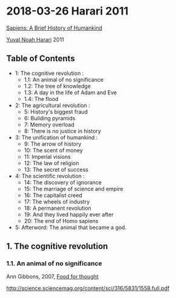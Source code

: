 <!--
@Author: shumez
@Date:   2018-03-26 17:57:79
@Project: Chaier
@Filename: 180326_harari_2014.md
@Last modified by:   shumez
@Last modified time: 2018-03-26 17:57:56
-->


2018-03-26 Harari 2011
======================

[Sapiens: A Brief History of Humankind]

[Yuval Noah Harari] 2011

Table of Contents
-----------------

- 1: The cognitive revolution :
    - 1.1: An animal of no significance
    - 1.2: The tree of knowledge
    - 1.3: A day in the life of Adam and Eve
    - 1.4: The flood
- 2: The agricultural revolution :
    - 5: History's biggest fraud
    - 6: Building pyramids
    - 7: Memory overload
    - 8: There is no justice in history
- 3: The unification of humankind :
    - 9: The arrow of history
    - 10: The scent of money
    - 11: Imperial visions
    - 12: The law of religion
    - 13: The secret of success
- 4: The scientific revolution :
    - 14: The discovery of ignorance
    - 15: The marriage of science and empire
    - 16: The capitalist creed
    - 17: The wheels of industry
    - 18: A permanent revolution
    - 19: And they lived happily ever after
    - 20: The end of Homo sapiens
- 5: Afterword: The animal that became a god.



## 1. The cognitive revolution

### 1.1. An animal of no significance

Ann Gibbons, 2007, [Food for thought]





[Sapiens: A Brief History of Humankind]: http://www.ynharari.com/book/sapiens/
[Yuval Noah Harari]: http://www.ynharari.com

[Food for thought]: http://science.sciencemag.org/content/316/5831/1558
http://science.sciencemag.org/content/sci/316/5831/1558.full.pdf
